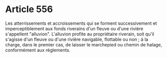 # Article 556

Les atterrissements et accroissements qui se forment successivement et imperceptiblement aux fonds riverains d'un fleuve ou d'une rivière s'appellent "alluvion".   L'alluvion profite au propriétaire riverain, soit qu'il s'agisse d'un fleuve ou d'une rivière navigable, flottable ou non ; à la charge, dans le premier cas, de laisser le marchepied ou chemin de halage, conformément aux règlements.